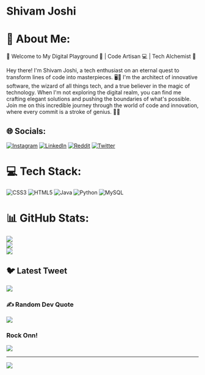 # Shivam Joshi
# 💫 About Me:
🚀 Welcome to My Digital Playground 🌟 | Code Artisan 💻 | Tech Alchemist 🔮

Hey there! I'm Shivam Joshi, a tech enthusiast on an eternal quest to transform lines of code into masterpieces. 🖥️💫 I'm the architect of innovative software, the wizard of all things tech, and a true believer in the magic of technology. When I'm not exploring the digital realm, you can find me crafting elegant solutions and pushing the boundaries of what's possible. Join me on this incredible journey through the world of code and innovation, where every commit is a stroke of genius. 🌌🔥


## 🌐 Socials:
[![Instagram](https://img.shields.io/badge/Instagram-%23E4405F.svg?logo=Instagram&logoColor=white)](https://instagram.com/shivam__joshi__) [![LinkedIn](https://img.shields.io/badge/LinkedIn-%230077B5.svg?logo=linkedin&logoColor=white)](https://linkedin.com/in/https://www.linkedin.com/in/shivam-joshi-784154248/) [![Reddit](https://img.shields.io/badge/Reddit-%23FF4500.svg?logo=Reddit&logoColor=white)](https://reddit.com/user/u/shivam_joshi) [![Twitter](https://img.shields.io/badge/Twitter-%231DA1F2.svg?logo=Twitter&logoColor=white)](https://twitter.com/@shivam_joshi_18) 

# 💻 Tech Stack:
![CSS3](https://img.shields.io/badge/css3-%231572B6.svg?style=for-the-badge&logo=css3&logoColor=white) ![HTML5](https://img.shields.io/badge/html5-%23E34F26.svg?style=for-the-badge&logo=html5&logoColor=white) ![Java](https://img.shields.io/badge/java-%23ED8B00.svg?style=for-the-badge&logo=java&logoColor=white) ![Python](https://img.shields.io/badge/python-3670A0?style=for-the-badge&logo=python&logoColor=ffdd54) ![MySQL](https://img.shields.io/badge/mysql-%2300f.svg?style=for-the-badge&logo=mysql&logoColor=white)
# 📊 GitHub Stats:
![](https://github-readme-stats.vercel.app/api?username=shivam182004&theme=dark&hide_border=false&include_all_commits=false&count_private=false)<br/>
![](https://github-readme-streak-stats.herokuapp.com/?user=shivam182004&theme=dark&hide_border=false)<br/>
![](https://github-readme-stats.vercel.app/api/top-langs/?username=shivam182004&theme=dark&hide_border=false&include_all_commits=false&count_private=false&layout=compact)

## 🐦 Latest Tweet
<a href="https://github.com/VishwaGauravIn/github-twitter-card-embed"><img src="https://gtce.itsvg.in/api?username=shivam_joshi_18&theme=dracula&response=true&border=true&time=true&icon=default"/></a>

### ✍️ Random Dev Quote
![](https://quotes-github-readme.vercel.app/api?type=horizontal&theme=radical)

### Rock Onn!
<img src="https://repository-images.githubusercontent.com/462900780/0a10af70-6cbf-46df-9071-0ff586a3b1d6"/>

---
[![](https://visitcount.itsvg.in/api?id=shivam182004&icon=0&color=0)](https://visitcount.itsvg.in)

<!-- Proudly created with GPRM ( https://gprm.itsvg.in ) -->

<!--
**Shivam182004/Shivam182004** is a ✨ _special_ ✨ repository because its `README.md` (this file) appears on your GitHub profile.

Here are some ideas to get you started:

- 🔭 I’m currently working on ...
- 🌱 I’m currently learning ...
- 👯 I’m looking to collaborate on ...
- 🤔 I’m looking for help with ...
- 💬 Ask me about ...
- 📫 How to reach me: ...
- 😄 Pronouns: ...
- ⚡ Fun fact: ...
-->
